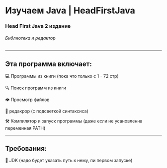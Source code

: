 # Изучаем Java | HeadFirstJava
### Head First Java 2 издание 
###### Библиотека и редактор
***
## Эта программа включает:
💻 Программы из книги (пока что только с 1 - 72 стр)

🔍 Поиск программ из книги 

👁 Просмотр файлов

📝 редакрор (с подсветкой синтаксиса)

🛠 Компилятор и запуск программы (даже если не усановленна переменная PATH)

***
## Требования:
🧰 JDK (надо будет указать путь к нему, пи первом запуске)
